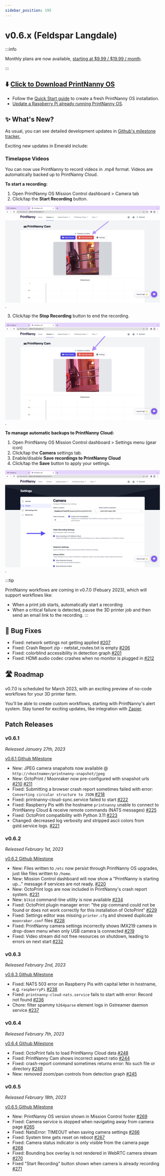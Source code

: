 ```yaml
---
sidebar_position: 195
---
```


# v0.6.x (Feldspar Langdale)

:::info

Monthly plans are now available, [starting at $9.99 / $19.99 / month](https://printnanny.ai/pricing).

:::

## ⬇️ [Click to Download PrintNanny OS](https://github.com/bitsy-ai/printnanny-os/releases/tag/0.6.5)

* Follow the [Quick Start guide](https://docs.printnanny.ai/docs/category/quick-start/) to create a fresh PrintNanny OS installation.
* [Update a Raspberry Pi already running PrintNanny OS](https://docs.printnanny.ai/docs/update-printnanny-os/).

## ✨ What's New?

As usual, you can see detailed development updates in [Github's milestone tracker.](https://github.com/bitsy-ai/printnanny-os/milestone/6?closed=1) 

Exciting new updates in Emerald include:

### Timelapse Videos

You can now use PrintNanny to record videos in .mp4 format. Videos are automatically backed up to PrintNanny Cloud.

**To start a recording:**

1. Open PrintNanny OS Mission Control dashboard > Camera tab
2. Click/tap the **Start Recording** button.

![Start a timelapse recording](./img/v0.6.0/start-recording.png).

3. Click/tap the **Stop Recording** button to end the recording.

![Start a timelapse recording](./img/v0.6.0/stop-recording.png).

**To manage automatic backups to PrintNanny Cloud:**

1. Open PrintNanny OS Mission Control dashboard > Settings menu (gear icon)
2. Click/tap the **Camera** settings tab.
3. Enable/disable **Save recordings to PrintNanny Cloud**
4. Click/tap the **Save** button to apply your settings.

![Sync timelapse recordings to PrintNanny cloud](./img/v0.6.0/video-recording-settings.png).

:::tip

PrintNanny workflows are coming in v0.7.0 (Febuary 2023), which will support workflows like:

* When a print job starts, automatically start a recording
* When a critical failure is detected, pause the 3D printer job and then send an email link to the recording.
:::

## 🐛 Bug Fixes

* Fixed: network settings not getting applied [#207](https://github.com/bitsy-ai/printnanny-os/issues/207)
* Fixed: Crash Report zip - netstat_routes.txt is empty [#206](https://github.com/bitsy-ai/printnanny-os/issues/206)
* Fixed: colorblind accessibility in detection graph [#201](https://github.com/bitsy-ai/printnanny-os/issues/201)
* Fixed: HDMI audio codec crashes when no monitor is plugged in [#212](https://github.com/bitsy-ai/printnanny-os/issues/212)


## 🛣️ Roadmap

v0.7.0 is scheduled for March 2023, with an exciting preview of no-code workflows for your 3D printer farm.

You'll be able to create custom workflows, starting with PrintNanny's alert system. Stay tuned for exciting updates, like integration with [Zapier](https://github.com/bitsy-ai/printnanny-os/issues/100).

## Patch Releases

### v0.6.1

_Released January 27th, 2023_

[v0.6.1 Github Milestone](https://github.com/bitsy-ai/printnanny-os/milestone/13?closed=1)

* New: JPEG camera snapahots now available @ `http://<hostname>/printnanny-snapshot/jpeg` 
* New: OctoPrint / Moonraker now pre-configured with snapshot urls [#210](https://github.com/bitsy-ai/printnanny-os/issues/210) [#211](https://github.com/bitsy-ai/printnanny-os/issues/211)
* Fixed: Submitting a browser crash report sometimes failed with error: `Converting circular structure to JSON` [#218](https://github.com/bitsy-ai/printnanny-os/issues/218)
* Fixed: printnanny-cloud-sync.service failed to start [#222](https://github.com/bitsy-ai/printnanny-os/issues/222)
* Fixed: Raspberry Pis with the hostname `printnanny` unable to connect to PrintNanny Cloud & receive remote commands (NATS messages) [#225](https://github.com/bitsy-ai/printnanny-os/issues/225)
* Fixed: OctoPrint compatibility with Python 3.11 [#223](https://github.com/bitsy-ai/printnanny-os/issues/223)
* Changed: decreased log verbosity and stripped ascii colors from gstd.service logs. [#221](https://github.com/bitsy-ai/printnanny-os/issues/221)
  
### v0.6.2

_Released February 1st, 2023_


[v0.6.2 Github Milestone](https://github.com/bitsy-ai/printnanny-os/milestone/14?closed=1)

* New: Files written to `/etc` now persist through PrintNanny OS upgrades, just like files written to `/home`.
* New: Mission Control dashboard will now show a "PrintNanny is starting up..." message if services are not ready. [#220](https://github.com/bitsy-ai/printnanny-os/issues/220)
* New: OctoPrint logs are now included in PrintNanny's crash report system. [#231](https://github.com/bitsy-ai/printnanny-os/issues/231)
* New: `blkid` command-line utility is now available [#234](https://github.com/bitsy-ai/printnanny-os/issues/234)
* Fixed: OctoPrint plugin manager error: "the pip command could not be found or does not work correctly for this installation of OctoPrint" [#229](https://github.com/bitsy-ai/printnanny-os/issues/229)
* Fixed: Settings editor was missing `printer.cfg` and showed duplicate `moonraker.conf` files [#228](https://github.com/bitsy-ai/printnanny-os/issues/228)
* Fixed: PrintNanny camera settings incorrectly shows IMX219 camera in drop-down menu when only USB camera is connected [#219](https://github.com/bitsy-ai/printnanny-os/issues/219)
* Fixed: Video stream did not free resources on shutdown, leading to errors on next start [#232](https://github.com/bitsy-ai/printnanny-os/issues/232)

### v0.6.3

_Released February 2nd, 2023_


[v0.6.3 Github Milestone](https://github.com/bitsy-ai/printnanny-os/milestone/15?closed=1)


* Fixed: NATS 503 error on Raspberry Pis with capital letter in hostname, e.g. `raspberryPi` [#238](https://github.com/bitsy-ai/printnanny-os/issues/238)
* Fixed: `printnanny-cloud-nats.service` fails to start with error: Record not found [#236](https://github.com/bitsy-ai/printnanny-os/issues/236)
* Chore: filter spammy `h264parse` element logs in Gstreamer daemon service [#237](https://github.com/bitsy-ai/printnanny-os/issues/237)

### v0.6.4

_Released February 7th, 2023_

[v0.6.4 Github Milestone](https://github.com/bitsy-ai/printnanny-os/milestone/17?closed=1)


* Fixed: OctoPrint fails to load PrintNanny Cloud data [#248](https://github.com/bitsy-ai/printnanny-os/issues/248)
* Fixed: PrintNanny Cam shows incorrect aspect ratio [#244](https://github.com/bitsy-ai/printnanny-os/issues/244)
* Fixed: crash-report command sometimes returns error: No such file or directory [#249](https://github.com/bitsy-ai/printnanny-os/issues/249)
* New: removed zoom/pan controls from detection graph [#245](https://github.com/bitsy-ai/printnanny-os/issues/245)

### v0.6.5

_Released February 18th, 2023_

[v0.6.5 Github Milestone](https://github.com/bitsy-ai/printnanny-os/milestone/18?closed=1)

* New: PrintNanny OS version shown in Mission Control footer [#269](https://github.com/bitsy-ai/printnanny-os/issues/269)
* Fixed: Camera service is stopped when navigating away from camera page [#265](https://github.com/bitsy-ai/printnanny-os/issues/265)
* Fixed: NatsError: TIMEOUT when saving camera settings [#266](https://github.com/bitsy-ai/printnanny-os/issues/265)
* Fixed: System time gets reset on reboot [#267](https://github.com/bitsy-ai/printnanny-os/issues/267)
* Fixed: Camera status indicator is only visible from the camera page [#268](https://github.com/bitsy-ai/printnanny-os/issues/268)
* Fixed: Bounding box overlay is not rendered in WebRTC camera stream [#270](https://github.com/bitsy-ai/printnanny-os/issues/270)
* Fixed "Start Recording" button shown when camera is already recording [#271](https://github.com/bitsy-ai/printnanny-os/issues/271)